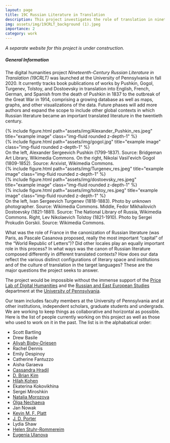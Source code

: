 ```yaml
---
layout: page
title: 19C Russian Literature in Translation
description: This project investigates the role of translation in nineteenth-century Russian literature’s rise to prominence in world literature as a case study in the processes whereby a nationally or linguistically defined literature may achieve circulation and recognition on a global level. 
img: assets/img/19CRLT_background (1).jpeg
importance: 2
category: work
---
```


*A separate website for this project is under construction.*

##### General Information

The digital humanities project *Nineteenth-Century Russian Literature in Translation (19CRLT)* was launched at the University of Pennsylvania in fall 2020. It currently tracks book publications of works by Pushkin, Gogol, Turgenev, Tolstoy, and Dostoevsky in translation into English, French, German, and Spanish from the death of Pushkin in 1837 to the outbreak of the Great War in 1914, comprising a growing database as well as maps, graphs, and other visualizations of the data. Future phases will add more authors and expand the scope to include other global contexts in which Russian literature became an important translated literature in the twentieth century.

<div class="row justify-content-sm-center">
    <div class="col-sm-8 mt-3 mt-md-0">
        {% include figure.html path="assets/img/Alexander_Pushkin_res.jpeg" title="example image" class="img-fluid rounded z-depth-1" %}
    </div>
    <div class="col-sm-4 mt-3 mt-md-0">
        {% include figure.html path="assets/img/gogol.jpg" title="example image" class="img-fluid rounded z-depth-1" %}
    </div>
    </div>
<div class="caption">
    On the left, Alexander Sergeevich Pushkin (1799-1837). Source: Bridgeman Art Library, Wikimedia Commons. On the right, Nikolai Vasil'evich Gogol (1809-1852). Source: Arxivist, Wikimedia Commons.
</div>

<div class="row">
    <div class="col-sm mt-3 mt-md-0">
        {% include figure.html path="assets/img/Turgenev_res.jpeg" title="example image" class="img-fluid rounded z-depth-1" %}
    </div>
    <div class="col-sm mt-3 mt-md-0">
        {% include figure.html path="assets/img/dostoevsky_res.jpeg" title="example image" class="img-fluid rounded z-depth-1" %}
    </div>
    <div class="col-sm mt-3 mt-md-0">
        {% include figure.html path="assets/img/tolstoy_res.jpeg" title="example image" class="img-fluid rounded z-depth-1" %}
    </div>
</div>
<div class="caption">
On the left, Ivan Sergeevich Turgenev (1818-1883). Photo by unknown photographer. Source: Wikimedia Commons. Middle, Fedor Mikhailovich Dostoevsky (1821-1881). Source: The National Library of Russia, Wikimedia Commons. Right, Lev Nikolaevich Tolstoy (1821-1910). Photo by Sergei Prokudin Gorskii. Source: Wikimedia Commons.
</div>

What was the role of France in the canonization of Russian literature (was Paris, as Pascale Casanova proposed, really the most important “capital” of the “World Republic of Letters”)? Did other locales play an equally important role in this process? In what ways was the canon of Russian literature composed differently in different translated contexts? How does our data reflect the various distinct configurations of literary space and institutions and of the culture of translation in the target languages? These are the major questions the project seeks to answer.

The project would be impossible without the immense support of the [Price Lab of Digital Humanities](https://pricelab.sas.upenn.edu/) and the [Russian and East European Studies](https://rees.sas.upenn.edu/) department at the [University of Pennsylvania](https://www.upenn.edu/).

Our team includes faculty members at the University of Pennsylvania and at other institutions, independent scholars, graduate students and undergrads. We are working to keep things as collaborative and horizontal as possible. Here is the list of people currently working on this project as well as those who used to work on it in the past. The list is in the alphabatical order:
- Scott Bartling
- Drew Basile
- [Aliyah Bixby-Driesen](https://anthropology.sas.upenn.edu/people/aliyah-bixby-driesen)
- Rachel Dennis
- Emily Despinoy
- Catherine Fantuzzo
- Aisha Garaeva
- [Cassandra Hradil](https://pricelab.sas.upenn.edu/fellows/hradil-cassandra)
- [D. Brian Kim](https://rees.sas.upenn.edu/people/d-brian-kim)
- [Hilah Kohen](https://complit.sas.upenn.edu/people/hilah-kohen)
- Ekaterina Kokovikhina
- Sergei Miroshkin
- [Natalia Morozova](https://ajif-ucm.academia.edu/NataliaMorozova)
- [Olga Nechaeva](https://olyanechaeva.github.io/my_site/)
- Jan Nowak
- [Kevin M. F. Platt](https://rees.sas.upenn.edu/people/kevin-mf-platt)
- [J. D. Porter](https://pricelab.sas.upenn.edu/fellows/porter-jd)
- Lydia Shaw
- [Helen Stuhr-Rommereim](https://www.swarthmore.edu/russian/faculty-staff)
- [Eugenia Ulanova](https://complit.sas.upenn.edu/people/eugenia-ulanova)
